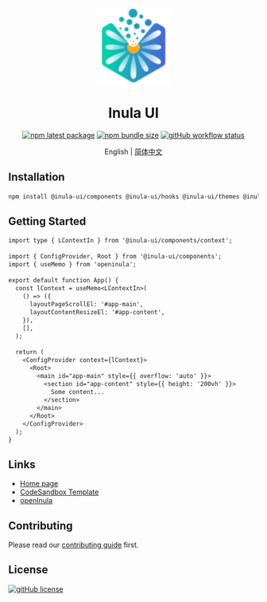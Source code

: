 <p align="center">
  <a href="//inula-ui.github.io/" rel="noopener" target="_blank"><img width="150" src="https://raw.githubusercontent.com/inula-ui/inula-ui/main/apps/site/public/logo.png" alt="logo"></a>
</p>

<h1 align="center">Inula UI</h1>

<div align="center">

<!-- prettier-ignore-start -->
[![npm latest package](http://img.shields.io/npm/v/@inula-ui/components/latest.svg?style=flat-square)](https://www.npmjs.com/package/@inula-ui/components)
[![npm bundle size](https://img.shields.io/bundlephobia/minzip/@inula-ui/components?style=flat-square)](https://bundlephobia.com/package/@inula-ui/components)
[![gitHub workflow status](https://img.shields.io/github/actions/workflow/status/inula-ui/inula-ui/main.yml?branch=main&style=flat-square)](https://github.com/inula-ui/inula-ui/actions/workflows/main.yml)
<!-- prettier-ignore-end -->

</div>

<div align="center">

English | [简体中文](README.zh-CN.md)

</div>

## Installation

```bash
npm install @inula-ui/components @inula-ui/hooks @inula-ui/themes @inula-ui/utils
```

## Getting Started

```tsx
import type { LContextIn } from '@inula-ui/components/context';

import { ConfigProvider, Root } from '@inula-ui/components';
import { useMemo } from 'openinula';

export default function App() {
  const lContext = useMemo<LContextIn>(
    () => ({
      layoutPageScrollEl: '#app-main',
      layoutContentResizeEl: '#app-content',
    }),
    [],
  );

  return (
    <ConfigProvider context={lContext}>
      <Root>
        <main id="app-main" style={{ overflow: 'auto' }}>
          <section id="app-content" style={{ height: '200vh' }}>
            Some content...
          </section>
        </main>
      </Root>
    </ConfigProvider>
  );
}
```

## Links

- [Home page](https://inula-ui.github.io)
- [CodeSandbox Template](https://codesandbox.io/s/getting-started-22yzz3)
- [openInula](https://openinula.net)

## Contributing

Please read our [contributing guide](/CONTRIBUTING.md) first.

## License

[![gitHub license](https://img.shields.io/github/license/inula-ui/inula-ui?style=flat-square)](/LICENSE)
